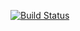[![Build Status](https://travis-ci.org/rupa4ok/symfony4_manager_project.svg?branch=master)](https://travis-ci.org/rupa4ok/symfony4_manager_project)